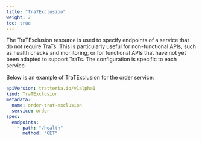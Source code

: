 ```yaml
---
title: "TraTExclusion"
weight: 2
toc: true
---
```


The TraTExclusion resource is used to specify endpoints of a service that do not require TraTs. This is particularly useful for non-functional APIs, such as health checks and monitoring, or for functional APIs that have not yet been adapted to support TraTs. The configuration is specific to each service.

Below is an example of TraTExclusion for the order service:

```yaml
apiVersion: tratteria.io/v1alpha1
kind: TraTExclusion
metadata:
  name: order-trat-exclusion
  service: order
spec:
  endpoints:
    - path: "/health"
      method: "GET"
```